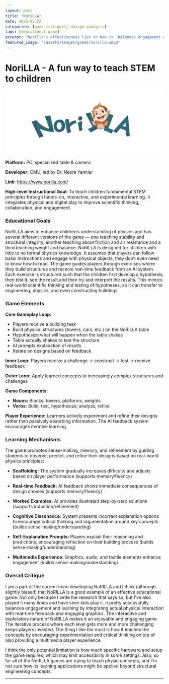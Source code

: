 ```yaml
---
layout: post
title: "NoriLLA"
date: 2025-02-22
categories: [game-critiques, design-analysis]
tags: [educational game]
excerpt: "Norilla's effectiveness lies in how it  balances engagement and learning by integrating actual physical interaction with real-time feedback and engaging graphics."
featured_image: "/assets/images/games/norilla.webp"
---
```


# NoriLLA - A fun way to teach STEM to children


![NoriLLA](/assets/images/games/norilla.webp)

**Platform:** PC, specialized table & camera  

**Developer:** CMU, led by Dr. Nesra Yannier  

**Link:** https://www.norilla.com/

**High-level Instructional Goal**: To teach children fundamental STEM principles through hands-on, interactive, and experimental learning. It integrates physical and digital play to improve scientific thinking, collaboration, and engagement.

### Educational Goals

NoRILLA aims to enhance children’s understanding of physics and has several different versions of the game — one teaching stability and structural integrity, another teaching about friction and air resistance and a third teaching weight and balance. NoRILLA is designed for children with little to no formal physics knowledge. It assumes that players can follow basic instructions and engage with physical objects, they don’t even need to know how to read. The game guides players through exercises where they build structures and receive real-time feedback from an AI system. Each exercise is structured such that the children first develop a hypothesis, then test it, see the result and then try and interpret the results. This mimics real-world scientific thinking and testing of hypotheses, so it can transfer to engineering, physics, and even constructing buildings.


### Game Elements

**Core Gameplay Loop:**
- Players receive a building task
- Build physical structures (towers, cars, etc.) on the NoRILLA table
- Hypothesize what will happen when the table shakes
- Table actually shakes to test the structure
- AI prompts explanation of results
- Iterate on designs based on feedback

**Inner Loop:** Players receive a challenge → construct → test → receive feedback

**Outer Loop:** Apply learned concepts to increasingly complex structures and challenges

**Game Components:**
- **Nouns:** Blocks, towers, platforms, weights
- **Verbs:** Build, test, hypothesize, analyze, refine

**Player Experience:** Learners actively experiment and refine their designs rather than passively absorbing information. The AI feedback system encourages iterative learning.

### Learning Mechanisms

The game promotes sense-making, memory, and refinement by guiding students to observe, predict, and refine their designs based on real-world physics principles:

- **Scaffolding:** The system gradually increases difficulty and adjusts based on player performance (supports memory/fluency)

- **Real-time Feedback:** AI feedback shows immediate consequences of design choices (supports memory/fluency)

- **Worked Examples:** AI provides illustrated step-by-step solutions (supports induction/refinement)

- **Cognitive Dissonance:** System presents incorrect explanation options to encourage critical thinking and argumentation around key concepts (builds sense-making/understanding)

- **Self-Explanation Prompts:** Players explain their reasoning and predictions, encouraging reflection on their building process (builds sense-making/understanding)

- **Multimedia Experience:** Graphics, audio, and tactile elements enhance engagement (builds sense-making/understanding)

### Overall Critique

I am a part of the current team developing NoRILLA and I think (although slightly biased) that NoRILLA is a good example of an effective educational game. Not only because I write the research that says so, but I've also played it many times and have seen kids play it. It pretty successfully balances engagement and learning by integrating actual physical interaction with real-time feedback and engaging graphics. The interactive and exploratory nature of NoRILLA makes it an enjoyable and engaging game. The iterative process where each level gets more and more challenging keeps players invested. The thing I like the most is how it teaches the concepts by encouraging experimentation and critical thinking on top of also providing a multimedia player experience.

I think the only potential limitation is how much specific hardware and setup the game requires, which may limit accessibility in some settings. Also, so far all of the NoRILLA games are trying to teach physic concepts, and I'm not sure how its learning applications might be applied beyond structural engineering concepts.

---